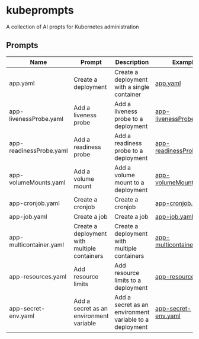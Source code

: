 # kubeprompts
A collection of AI propts for Kubernetes administration

## Prompts

| Name | Prompt | Description | Example |
| --- | --- | --- | --- |
| app.yaml | Create a deployment | Create a deployment with a single container | [app.yaml](./yaml/app.yaml) |
| app-livenessProbe.yaml | Add a liveness probe | Add a liveness probe to a deployment | [app-livenessProbe.yaml](./yaml/app-livenessProbe.yaml) |
| app-readinessProbe.yaml | Add a readiness probe | Add a readiness probe to a deployment | [app-readinessProbe.yaml](./yaml/app-readinessProbe.yaml) |
| app-volumeMounts.yaml | Add a volume mount | Add a volume mount to a deployment | [app-volumeMounts.yaml](./yaml/app-volumeMounts.yaml) |
| app-cronjob.yaml | Create a cronjob | Create a cronjob | [app-cronjob.yaml](./yaml/app-cronjob.yaml) |
| app-job.yaml | Create a job | Create a job | [app-job.yaml](./yaml/app-job.yaml) |
| app-multicontainer.yaml | Create a deployment with multiple containers | Create a deployment with multiple containers | [app-multicontainer.yaml](./yaml/app-multicontainer.yaml) |
| app-resources.yaml | Add resource limits | Add resource limits to a deployment | [app-resources.yaml](./yaml/app-resources.yaml) |
| app-secret-env.yaml | Add a secret as an environment variable | Add a secret as an environment variable to a deployment | [app-secret-env.yaml](./yaml/app-secret-env.yaml) |